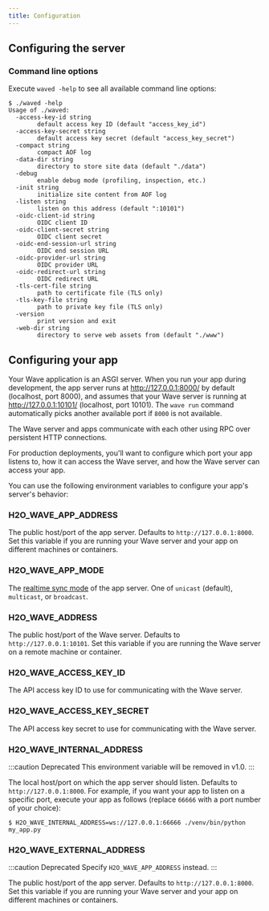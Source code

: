 ```yaml
---
title: Configuration
---
```


## Configuring the server

### Command line options
Execute `waved -help` to see all available command line options:

```
$ ./waved -help
Usage of ./waved:
  -access-key-id string
    	default access key ID (default "access_key_id")
  -access-key-secret string
    	default access key secret (default "access_key_secret")
  -compact string
    	compact AOF log
  -data-dir string
    	directory to store site data (default "./data")
  -debug
    	enable debug mode (profiling, inspection, etc.)
  -init string
    	initialize site content from AOF log
  -listen string
    	listen on this address (default ":10101")
  -oidc-client-id string
    	OIDC client ID
  -oidc-client-secret string
    	OIDC client secret
  -oidc-end-session-url string
    	OIDC end session URL
  -oidc-provider-url string
    	OIDC provider URL
  -oidc-redirect-url string
    	OIDC redirect URL
  -tls-cert-file string
    	path to certificate file (TLS only)
  -tls-key-file string
    	path to private key file (TLS only)
  -version
    	print version and exit
  -web-dir string
    	directory to serve web assets from (default "./www")
```

## Configuring your app

Your Wave application is an ASGI server. When you run your app during development, the app server runs at http://127.0.0.1:8000/ by default (localhost, port 8000), and assumes that your Wave server is running at http://127.0.0.1:10101/ (localhost, port 10101). The `wave run` command automatically picks another available port if `8000` is not available. 

The Wave server and apps communicate with each other using RPC over persistent HTTP connections.

For production deployments, you'll want to configure which port your app listens to, how it can access the Wave server, and how the Wave server can access your app.

You can use the following environment variables to configure your app's server's behavior:

### H2O_WAVE_APP_ADDRESS
The public host/port of the app server. Defaults to `http://127.0.0.1:8000`. Set this variable if you are running your Wave server and your app on different machines or containers.

### H2O_WAVE_APP_MODE
The [realtime sync mode](realtime.md) of the app server. One of `unicast` (default), `multicast`, or `broadcast`.

### H2O_WAVE_ADDRESS
The public host/port of the Wave server. Defaults to `http://127.0.0.1:10101`. Set this variable if you are running the Wave server on a remote machine or container.

### H2O_WAVE_ACCESS_KEY_ID
The API access key ID to use for communicating with the Wave server.

### H2O_WAVE_ACCESS_KEY_SECRET
The API access key secret to use for communicating with the Wave server.

### H2O_WAVE_INTERNAL_ADDRESS

:::caution Deprecated
This environment variable will be removed in v1.0.
:::

The local host/port on which the app server should listen. Defaults to `http://127.0.0.1:8000`. For example, if you want your app to listen on a specific port, execute your app as follows (replace `66666` with a port number of your choice):
```
$ H2O_WAVE_INTERNAL_ADDRESS=ws://127.0.0.1:66666 ./venv/bin/python my_app.py
```


### H2O_WAVE_EXTERNAL_ADDRESS

:::caution Deprecated
Specify `H2O_WAVE_APP_ADDRESS` instead.
:::

The public host/port of the app server. Defaults to `http://127.0.0.1:8000`. Set this variable if you are running your Wave server and your app on different machines or containers.
